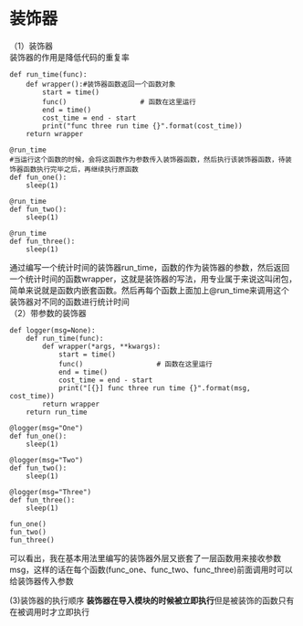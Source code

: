 # 装饰器 
（1）装饰器  
装饰器的作用是降低代码的重复率
```
def run_time(func):
    def wrapper():#装饰器函数返回一个函数对象
        start = time()
        func()                  # 函数在这里运行
        end = time()
        cost_time = end - start
        print("func three run time {}".format(cost_time))
    return wrapper

@run_time
#当运行这个函数的时候，会将这函数作为参数传入装饰器函数，然后执行该装饰器函数，待装饰器函数执行完毕之后，再继续执行原函数
def fun_one():
    sleep(1)
    
@run_time
def fun_two():
    sleep(1)
    
@run_time
def fun_three():
    sleep(1)
```
通过编写一个统计时间的装饰器run_time，函数的作为装饰器的参数，然后返回一个统计时间的函数wrapper，这就是装饰器的写法，用专业属于来说这叫闭包，简单来说就是函数内嵌套函数。然后再每个函数上面加上@run_time来调用这个装饰器对不同的函数进行统计时间    
（2）带参数的装饰器   
```
def logger(msg=None):
    def run_time(func):
        def wrapper(*args, **kwargs):
            start = time()
            func()                  # 函数在这里运行
            end = time()
            cost_time = end - start
            print("[{}] func three run time {}".format(msg, cost_time))
        return wrapper
    return run_time

@logger(msg="One")
def fun_one():
    sleep(1)
    
@logger(msg="Two")
def fun_two():
    sleep(1)
    
@logger(msg="Three")
def fun_three():
    sleep(1)
    
fun_one()
fun_two()
fun_three()
```
可以看出，我在基本用法里编写的装饰器外层又嵌套了一层函数用来接收参数msg，这样的话在每个函数(func_one、func_two、func_three)前面调用时可以给装饰器传入参数

(3)装饰器的执行顺序
**装饰器在导入模块的时候被立即执行**但是被装饰的函数只有在被调用时才立即执行  
